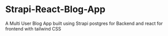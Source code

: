 # Strapi-React-Blog-App
A Multi User Blog App built using Strapi postgres  for Backend  and react for frontend with tailwind CSS
